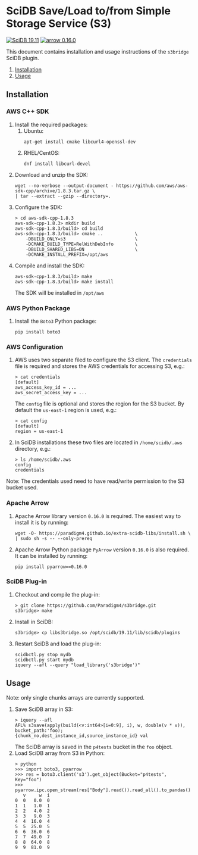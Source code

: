 # SciDB Save/Load to/from Simple Storage Service (S3)

[![SciDB 19.11](https://img.shields.io/badge/SciDB-19.11-blue.svg)](https://forum.paradigm4.com/t/scidb-release-19-11/2411)
[![arrow 0.16.0](https://img.shields.io/badge/arrow-0.16.0-blue.svg)](https://arrow.apache.org/release/0.16.0.html)

This document contains installation and usage instructions of the
`s3bridge` SciDB plugin.

1. [Installation](#installation)
1. [Usage](#usage)

## Installation

### AWS C++ SDK

1. Install the required packages:
   1. Ubuntu:
      ```
      apt-get install cmake libcurl4-openssl-dev
      ```
   1. RHEL/CentOS:
      ```
      dnf install libcurl-devel
      ```
1. Download and unzip the SDK:
   ```
   wget --no-verbose --output-document - https://github.com/aws/aws-sdk-cpp/archive/1.8.3.tar.gz \
   | tar --extract --gzip --directory=.
   ```
1. Configure the SDK:
   ```
   > cd aws-sdk-cpp-1.8.3
   aws-sdk-cpp-1.8.3> mkdir build
   aws-sdk-cpp-1.8.3/build> cd build
   aws-sdk-cpp-1.8.3/build> cmake ..            \
       -DBUILD_ONLY=s3                          \
       -DCMAKE_BUILD_TYPE=RelWithDebInfo        \
       -DBUILD_SHARED_LIBS=ON                   \
       -DCMAKE_INSTALL_PREFIX=/opt/aws
   ```
1. Compile and install the SDK:
   ```
   aws-sdk-cpp-1.8.3/build> make
   aws-sdk-cpp-1.8.3/build> make install
   ```
   The SDK will be installed in `/opt/aws`

### AWS Python Package

1. Install the `Boto3` Python package:
   ```
   pip install boto3
   ```

### AWS Configuration

1. AWS uses two separate filed to configure the S3 client. The
   `credentials` file is required and stores the AWS credentials for
   accessing S3, e.g.:
   ```
   > cat credentials
   [default]
   aws_access_key_id = ...
   aws_secret_access_key = ...
   ```
   The `config` file is optional and stores the region for the S3
   bucket. By default the `us-east-1` region is used, e.g.:
   ```
   > cat config
   [default]
   region = us-east-1
   ```
1. In SciDB installations these two files are located in
   `/home/scidb/.aws` directory, e.g.:
   ```
   > ls /home/scidb/.aws
   config
   credentials
   ```

Note: The credentials used need to have read/write permission to the
S3 bucket used.

### Apache Arrow

1. Apache Arrow library version `0.16.0` is required. The easiest way
   to install it is by running:
   ```
   wget -O- https://paradigm4.github.io/extra-scidb-libs/install.sh \
   | sudo sh -s -- --only-prereq
   ```
1. Apache Arrow Python package `PyArrow` version `0.16.0` is also
   required. It can be installed by running:
   ```
   pip install pyarrow==0.16.0
   ```

### SciDB Plug-in

1. Checkout and compile the plug-in:
   ```
   > git clone https://github.com/Paradigm4/s3bridge.git
   s3bridge> make
   ```
1. Install in SciDB:
   ```
   s3bridge> cp libs3bridge.so /opt/scidb/19.11/lib/scidb/plugins
   ```
1. Restart SciDB and load the plug-in:
   ```
   scidbctl.py stop mydb
   scidbctl.py start mydb
   iquery --afl --query "load_library('s3bridge')"
   ```

## Usage

Note: only single chunks arrays are currently supported.

1. Save SciDB array in S3:
   ```
   > iquery --afl
   AFL% s3save(apply(build(<v:int64>[i=0:9], i), w, double(v * v)), bucket_path:'foo);
   {chunk_no,dest_instance_id,source_instance_id} val
   ```
   The SciDB array is saved in the `p4tests` bucket in the `foo` object.
1. Load SciDB array from S3 in Python:
   ```
   > python
   >>> import boto3, pyarrow
   >>> res = boto3.client('s3').get_object(Bucket="p4tests", Key="foo")
   >>> pyarrow.ipc.open_stream(res["Body"].read()).read_all().to_pandas()
      v     w  i
   0  0   0.0  0
   1  1   1.0  1
   2  2   4.0  2
   3  3   9.0  3
   4  4  16.0  4
   5  5  25.0  5
   6  6  36.0  6
   7  7  49.0  7
   8  8  64.0  8
   9  9  81.0  9
   ```
